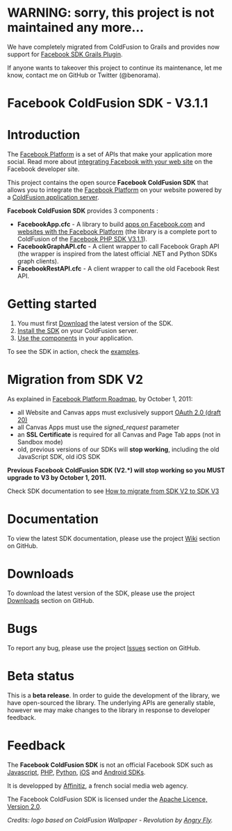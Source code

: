 # WARNING: sorry, this project is not maintained any more...
We have completely migrated from ColdFusion to Grails and provides now support for [Facebook SDK Grails Plugin](https://github.com/agorapulse/grails-facebook-sdk).

If anyone wants to takeover this project to continue its maintenance, let me know, contact me on GitHub or Twitter (@benorama).


Facebook ColdFusion SDK - V3.1.1
================================

# Introduction

The [Facebook Platform](http://developers.facebook.com/) is a set of APIs that make your application more social. Read more about [integrating Facebook with your web site](http://developers.facebook.com/docs/guides/web) on the Facebook developer site. 

This project contains the open source **Facebook ColdFusion SDK** that allows you to integrate the [Facebook Platform](http://developers.facebook.com/) on your website powered by a [ColdFusion application server](http://www.adobe.com/products/coldfusion).

**Facebook ColdFusion SDK** provides 3 components :

* **FacebookApp.cfc** - A library to build [apps on Facebook.com](http://developers.facebook.com/docs/guides/canvas/) and [websites with the Facebook Platform](http://developers.facebook.com/docs/guides/web) (the library is a complete port to ColdFusion of the [Facebook PHP SDK V3.1.1](http://github.com/facebook/php-sdk)).
* **FacebookGraphAPI.cfc** - A client wrapper to call Facebook Graph API (the wrapper is inspired from the latest official .NET and Python SDKs graph clients).
* **FacebookRestAPI.cfc** - A client wrapper to call the old Facebook Rest API.

# Getting started

1. You must first [Download](http://github.com/affinitiz/facebook-cf-sdk/downloads) the latest version of the SDK.
2. [Install the SDK](http://github.com/affinitiz/facebook-cf-sdk/wiki/Installation) on your ColdFusion server.
3. [Use the components](http://github.com/affinitiz/facebook-cf-sdk/wiki/Usage) in your application.

To see the SDK in action, check the [examples](http://github.com/affinitiz/facebook-cf-sdk/wiki/Examples).

# Migration from SDK V2

As explained in [Facebook Platform Roadmap](http://developers.facebook.com/roadmap/), by October 1, 2011:

* all Website and Canvas apps must exclusively support [OAuth 2.0 (draft 20)](http://tools.ietf.org/html/draft-ietf-oauth-v2-20)
* all Canvas Apps must use the *signed_request* parameter
* an **SSL Certificate** is required for all Canvas and Page Tab apps (not in Sandbox mode)
* old, previous versions of our SDKs will **stop working**, including the old JavaScript SDK, old iOS SDK

**Previous Facebook ColdFusion SDK (V2.*) will stop working so you MUST upgrade to V3 by October 1, 2011.**

Check SDK documentation to see [How to migrate from SDK V2 to SDK V3](https://github.com/affinitiz/facebook-cf-sdk/wiki/Migration)

# Documentation

To view the latest SDK documentation, please use the project [Wiki](http://github.com/affinitiz/facebook-cf-sdk/wiki) section on GitHub.

# Downloads

To download the latest version of the SDK, please use the project [Downloads](http://github.com/affinitiz/facebook-cf-sdk/downloads) section on GitHub.

# Bugs

To report any bug, please use the project [Issues](http://github.com/affinitiz/facebook-cf-sdk/issues) section on GitHub.

# Beta status

This is a **beta release**.
In order to guide the development of the library, we have open-sourced the library. 
The underlying APIs are generally stable, however we may make changes to the library in response to developer feedback.

# Feedback

The **Facebook ColdFusion SDK** is not an official Facebook SDK such as [Javascript](http://developers.facebook.com/docs/reference/javascript/), [PHP](http://github.com/facebook/php-sdk), [Python](http://github.com/facebook/python-sdk/), [iOS](http://github.com/facebook/facebook-ios-sdk/) and [Android SDKs](http://github.com/facebook/facebook-android-sdk).

It is developped by [Affinitiz](http://poweredby.affinitiz.com), a french social media web agency.

The Facebook ColdFusion SDK is licensed under the [Apache Licence, Version 2.0](http://www.apache.org/licenses/LICENSE-2.0.html).

*Credits: logo based on ColdFusion Wallpaper - Revolution by [Angry Fly](http://angry-fly.com/).*
